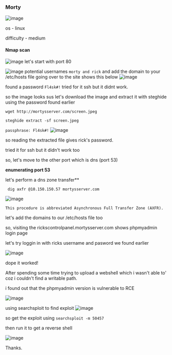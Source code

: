 ### Morty


![image](https://github.com/0xVenus/0xVenus.github.io/assets/97831939/ea6ae596-3dd7-4683-8660-1e8155880a0a)

os - linux

difficulty - medium




#### Nmap scan

![image](https://github.com/0xVenus/0xVenus.github.io/assets/97831939/215af980-a294-4ccd-8328-f182716a1db2)
let's start with port 80


![image](https://github.com/0xVenus/0xVenus.github.io/assets/97831939/597ee851-5ed4-4e7e-b612-238b6d42bacb)
potential usernames ```morty and rick```
and add the domain to your /etc/hosts file
going over to the site shows this below
![image](https://github.com/0xVenus/0xVenus.github.io/assets/97831939/77cea032-b5dc-4cbf-ae9f-672e5ba40ec7)

found a password ```Fl4sk#!``` tried for it ssh but it didnt work.

so the image looks sus
let's download the image and extract it with steghide using the password found earlier

```wget http://mortysserver.com/screen.jpeg```

```steghide extract -sf screen.jpeg```

```passphrase: Fl4sk#!```
![image](https://github.com/0xVenus/0xVenus.github.io/assets/97831939/336f855e-7a36-4f3f-8a99-f8cef4f9363f)

so reading the extracted file gives rick's password.

tried it for ssh but it didn't work too

so, let's move to the other port which is dns (port 53)


**enumerating port 53**

let's perform a dns zone transfer**

``` dig axfr @10.150.150.57 mortysserver.com```

![image](https://github.com/0xVenus/0xVenus.github.io/assets/97831939/7aa6ea9a-3444-4b1c-9e0f-4f8cd70348d6)

```This procedure is abbreviated Asynchronous Full Transfer Zone (AXFR).```

let's add the domains to our /etc/hosts file too

so, visiting the rickscontrolpanel.mortysserver.com shows phpmyadmin login page

let's try  loggin in with ricks username and pasword we found earlier

![image](https://github.com/0xVenus/0xVenus.github.io/assets/97831939/5ba3cc46-7c21-493a-8012-bb4ff20be1da)

dope it worked!

After spending some time trying to upload a webshell which i wasn't able to' coz i couldn't find a writable path.

i found out that the phpmyadmin version is vulnerable to RCE

![image](https://github.com/0xVenus/0xVenus.github.io/assets/97831939/d2ce2e0c-ad27-4058-9f08-aaa951673869)

using searchsploit to find exploit
![image](https://github.com/0xVenus/0xVenus.github.io/assets/97831939/4d0697c7-3714-4779-9fe1-1aff87cca1bb)

so get the exploit using ```searchsploit -m 50457```

then run it to get a reverse shell

![image](https://github.com/0xVenus/0xVenus.github.io/assets/97831939/69ae7b48-9777-412f-8dae-0f544f98ceae)



Thanks.










